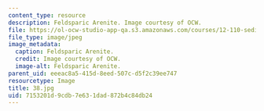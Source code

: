 ```yaml
---
content_type: resource
description: Feldsparic Arenite. Image courtesy of OCW.
file: https://ol-ocw-studio-app-qa.s3.amazonaws.com/courses/12-110-sedimentary-geology-fall-2004/7153201d9cdb7e631dad872b4c84db24_38.jpg
file_type: image/jpeg
image_metadata:
  caption: Feldsparic Arenite.
  credit: Image courtesy of OCW.
  image-alt: Feldsparic Arenite.
parent_uid: eeeac8a5-415d-8eed-507c-d5f2c39ee747
resourcetype: Image
title: 38.jpg
uid: 7153201d-9cdb-7e63-1dad-872b4c84db24
---
```

